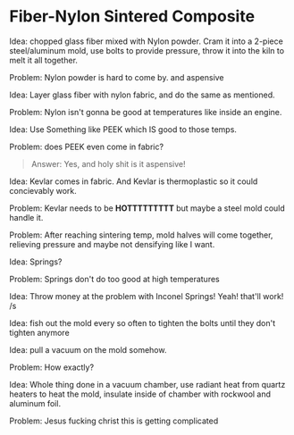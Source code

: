 # Fiber-Nylon Sintered Composite

Idea: chopped glass fiber mixed with Nylon powder.  Cram it into a 2-piece steel/aluminum mold, use bolts to provide pressure, throw it into the kiln to melt it all together.

Problem: Nylon powder is hard to come by.  and aspensive

Idea: Layer glass fiber with nylon fabric, and do the same as mentioned.

Problem: Nylon isn't gonna be good at temperatures like inside an engine. 

Idea: Use Something like PEEK which IS good to those temps.

Problem: does PEEK even come in fabric? 

> Answer: Yes, and holy shit is it aspensive!

Idea: Kevlar comes in fabric.  And Kevlar is thermoplastic so it could concievably work.

Problem: Kevlar needs to be **HOTTTTTTTTT** but maybe a steel mold could handle it.

Problem: After reaching sintering temp, mold halves will come together, relieving pressure and maybe not densifying like I want.

Idea: Springs?

Problem: Springs don't do too good at high temperatures

Idea: Throw money at the problem with Inconel Springs! Yeah! that'll work! /s

Idea: fish out the mold every so often to tighten the bolts until they don't tighten anymore

Idea: pull a vacuum on the mold somehow.

Problem: How exactly? 

Idea: Whole thing done in a vacuum chamber, use radiant heat from quartz heaters to heat the mold, insulate inside of chamber with rockwool and aluminum foil. 

Problem: Jesus fucking christ this is getting complicated
